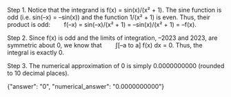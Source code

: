 Step 1. Notice that the integrand is f(x) = sin(x)/(x² + 1). The sine function is odd (i.e. sin(–x) = –sin(x)) and the function 1/(x² + 1) is even. Thus, their product is odd:
  f(–x) = sin(–x)/(x² + 1) = –sin(x)/(x² + 1) = –f(x).

Step 2. Since f(x) is odd and the limits of integration, –2023 and 2023, are symmetric about 0, we know that
  ∫[–a to a] f(x) dx = 0.
Thus, the integral is exactly 0.

Step 3. The numerical approximation of 0 is simply 0.0000000000 (rounded to 10 decimal places).

{"answer": "$0$", "numerical_answer": "0.0000000000"}